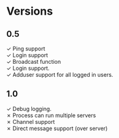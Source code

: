 
# Versions

## 0.5
&check; Ping support  
&check; Login support  
&check; Broadcast function  
&check; Login support.  
&check; Adduser support for all logged in users.  
## 1.0
&check; Debug logging.  
&cross; Process can run multiple servers  
&cross; Channel support  
&cross; Direct message support (over server)  

